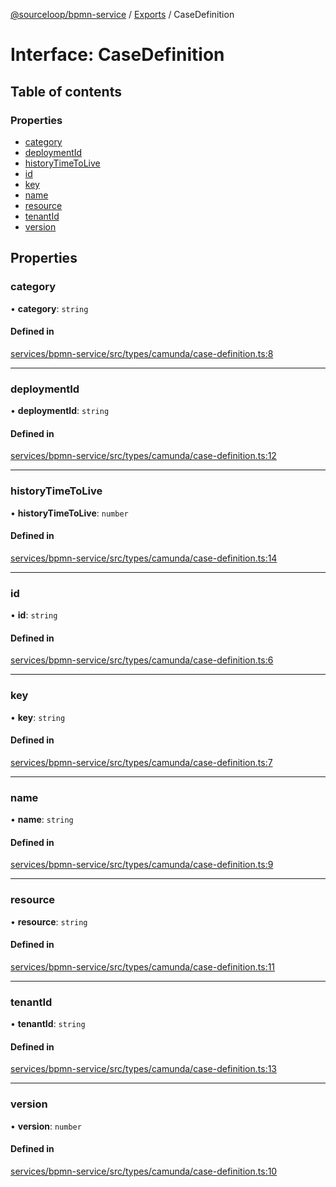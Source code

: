 [@sourceloop/bpmn-service](../README.md) / [Exports](../modules.md) / CaseDefinition

# Interface: CaseDefinition

## Table of contents

### Properties

- [category](CaseDefinition.md#category)
- [deploymentId](CaseDefinition.md#deploymentid)
- [historyTimeToLive](CaseDefinition.md#historytimetolive)
- [id](CaseDefinition.md#id)
- [key](CaseDefinition.md#key)
- [name](CaseDefinition.md#name)
- [resource](CaseDefinition.md#resource)
- [tenantId](CaseDefinition.md#tenantid)
- [version](CaseDefinition.md#version)

## Properties

### category

• **category**: `string`

#### Defined in

[services/bpmn-service/src/types/camunda/case-definition.ts:8](https://github.com/sourcefuse/loopback4-microservice-catalog/blob/6c16af104/services/bpmn-service/src/types/camunda/case-definition.ts#L8)

___

### deploymentId

• **deploymentId**: `string`

#### Defined in

[services/bpmn-service/src/types/camunda/case-definition.ts:12](https://github.com/sourcefuse/loopback4-microservice-catalog/blob/6c16af104/services/bpmn-service/src/types/camunda/case-definition.ts#L12)

___

### historyTimeToLive

• **historyTimeToLive**: `number`

#### Defined in

[services/bpmn-service/src/types/camunda/case-definition.ts:14](https://github.com/sourcefuse/loopback4-microservice-catalog/blob/6c16af104/services/bpmn-service/src/types/camunda/case-definition.ts#L14)

___

### id

• **id**: `string`

#### Defined in

[services/bpmn-service/src/types/camunda/case-definition.ts:6](https://github.com/sourcefuse/loopback4-microservice-catalog/blob/6c16af104/services/bpmn-service/src/types/camunda/case-definition.ts#L6)

___

### key

• **key**: `string`

#### Defined in

[services/bpmn-service/src/types/camunda/case-definition.ts:7](https://github.com/sourcefuse/loopback4-microservice-catalog/blob/6c16af104/services/bpmn-service/src/types/camunda/case-definition.ts#L7)

___

### name

• **name**: `string`

#### Defined in

[services/bpmn-service/src/types/camunda/case-definition.ts:9](https://github.com/sourcefuse/loopback4-microservice-catalog/blob/6c16af104/services/bpmn-service/src/types/camunda/case-definition.ts#L9)

___

### resource

• **resource**: `string`

#### Defined in

[services/bpmn-service/src/types/camunda/case-definition.ts:11](https://github.com/sourcefuse/loopback4-microservice-catalog/blob/6c16af104/services/bpmn-service/src/types/camunda/case-definition.ts#L11)

___

### tenantId

• **tenantId**: `string`

#### Defined in

[services/bpmn-service/src/types/camunda/case-definition.ts:13](https://github.com/sourcefuse/loopback4-microservice-catalog/blob/6c16af104/services/bpmn-service/src/types/camunda/case-definition.ts#L13)

___

### version

• **version**: `number`

#### Defined in

[services/bpmn-service/src/types/camunda/case-definition.ts:10](https://github.com/sourcefuse/loopback4-microservice-catalog/blob/6c16af104/services/bpmn-service/src/types/camunda/case-definition.ts#L10)
